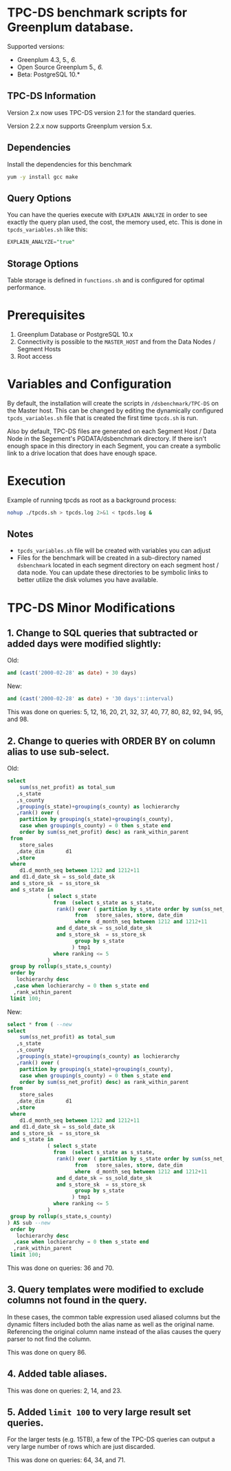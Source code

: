 # TPC-DS benchmark scripts for Greenplum database.

Supported versions:
- Greenplum 4.3, 5.*, 6.*
- Open Source Greenplum 5.*, 6.*
- Beta: PostgreSQL 10.*

## TPC-DS Information

Version 2.x now uses TPC-DS version 2.1 for the standard queries.

Version 2.2.x now supports Greenplum version 5.x.

## Dependencies

Install the dependencies for this benchmark

```bash
yum -y install gcc make
```

## Query Options

You can have the queries execute with `EXPLAIN ANALYZE` in order to see exactly the
query plan used, the cost, the memory used, etc.  This is done in `tpcds_variables.sh`
like this:

```sql
EXPLAIN_ANALYZE="true"
```

## Storage Options
Table storage is defined in `functions.sh` and is configured for optimal performance.

# Prerequisites

1. Greenplum Database or PostgreSQL 10.x
2. Connectivity is possible to the `MASTER_HOST` and from the Data Nodes / Segment Hosts
3. Root access


# Variables and Configuration

By default, the installation will create the scripts in `/dsbenchmark/TPC-DS` on the Master host.
This can be changed by editing the dynamically configured `tpcds_variables.sh` file that is created the first time `tpcds.sh` is run.

Also by default, TPC-DS files are generated on each Segment Host / Data Node in the Segement's PGDATA/dsbenchmark directory.
If there isn't enough space in this directory in each Segment, you can create a symbolic link to a drive location that does have enough space.

# Execution

Example of running tpcds as root as a background process:

```bash
nohup ./tpcds.sh > tpcds.log 2>&1 < tpcds.log &
```

## Notes

- `tpcds_variables.sh` file will be created with variables you can adjust
- Files for the benchmark will be created in a sub-directory named `dsbenchmark` located in each segment directory on each segment host / data node.
  You can update these directories to be symbolic links to better utilize the disk volumes you have available.

# TPC-DS Minor Modifications

## 1. Change to SQL queries that subtracted or added days were modified slightly:

Old:
```sql
and (cast('2000-02-28' as date) + 30 days)
```

New:

```sql
and (cast('2000-02-28' as date) + '30 days'::interval)
```

This was done on queries: 5, 12, 16, 20, 21, 32, 37, 40, 77, 80, 82, 92, 94, 95, and 98.

## 2. Change to queries with ORDER BY on column alias to use sub-select.

Old:
```sql
select  
    sum(ss_net_profit) as total_sum
   ,s_state
   ,s_county
   ,grouping(s_state)+grouping(s_county) as lochierarchy
   ,rank() over (
 	partition by grouping(s_state)+grouping(s_county),
 	case when grouping(s_county) = 0 then s_state end 
 	order by sum(ss_net_profit) desc) as rank_within_parent
 from
    store_sales
   ,date_dim       d1
   ,store
 where
    d1.d_month_seq between 1212 and 1212+11
 and d1.d_date_sk = ss_sold_date_sk
 and s_store_sk  = ss_store_sk
 and s_state in
             ( select s_state
               from  (select s_state as s_state,
 			    rank() over ( partition by s_state order by sum(ss_net_profit) desc) as ranking
                      from   store_sales, store, date_dim
                      where  d_month_seq between 1212 and 1212+11
 			    and d_date_sk = ss_sold_date_sk
 			    and s_store_sk  = ss_store_sk
                      group by s_state
                     ) tmp1 
               where ranking <= 5
             )
 group by rollup(s_state,s_county)
 order by
   lochierarchy desc
  ,case when lochierarchy = 0 then s_state end
  ,rank_within_parent
 limit 100;
```

New:
```sql
select * from ( --new
select  
    sum(ss_net_profit) as total_sum
   ,s_state
   ,s_county
   ,grouping(s_state)+grouping(s_county) as lochierarchy
   ,rank() over (
 	partition by grouping(s_state)+grouping(s_county),
 	case when grouping(s_county) = 0 then s_state end 
 	order by sum(ss_net_profit) desc) as rank_within_parent
 from
    store_sales
   ,date_dim       d1
   ,store
 where
    d1.d_month_seq between 1212 and 1212+11
 and d1.d_date_sk = ss_sold_date_sk
 and s_store_sk  = ss_store_sk
 and s_state in
             ( select s_state
               from  (select s_state as s_state,
 			    rank() over ( partition by s_state order by sum(ss_net_profit) desc) as ranking
                      from   store_sales, store, date_dim
                      where  d_month_seq between 1212 and 1212+11
 			    and d_date_sk = ss_sold_date_sk
 			    and s_store_sk  = ss_store_sk
                      group by s_state
                     ) tmp1 
               where ranking <= 5
             )
 group by rollup(s_state,s_county)
) AS sub --new
 order by
   lochierarchy desc
  ,case when lochierarchy = 0 then s_state end
  ,rank_within_parent
 limit 100;
```

This was done on queries: 36 and 70.

## 3. Query templates were modified to exclude columns not found in the query.

In these cases, the common table expression used aliased columns but the dynamic filters included both the alias name as well as the original name.
Referencing the original column name instead of the alias causes the query parser to not find the column.

This was done on query 86.

## 4. Added table aliases.
This was done on queries: 2, 14, and 23.

## 5. Added `limit 100` to very large result set queries.
For the larger tests (e.g. 15TB), a few of the TPC-DS queries can output a very large number of rows which are just discarded.

This was done on queries: 64, 34, and 71.